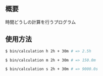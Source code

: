 ## 概要
時間どうしの計算を行うプログラム

## 使用方法
```bash
$ bin/calculation h 2h + 30m # => 2.5h

$ bin/calculation m 2h + 30m # => 150.0m

$ bin/calculation s 2h + 30m # => 9000.0s
```